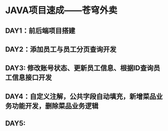 # JAVA项目速成——苍穹外卖
## DAY1：前后端项目搭建
## DAY2：添加员工与员工分页查询开发
## DAY3: 修改账号状态、更新员工信息、根据ID查询员工信息接口开发
## DAY4：自定义注解，公共字段自动填充，新增菜品业务功能开发，删除菜品业务逻辑
## DAY5: